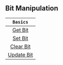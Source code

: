 ## Bit Manipulation

|             ```Basics```              |
| :-----------------------------------: |
|    [Get Bit](./basics/get-bit.cpp)    |
|    [Set Bit](./basics/set-bit.cpp)    |
|  [Clear Bit](./basics/clear-bit.cpp)  |
| [Update Bit](./basics/update-bit.cpp) |
